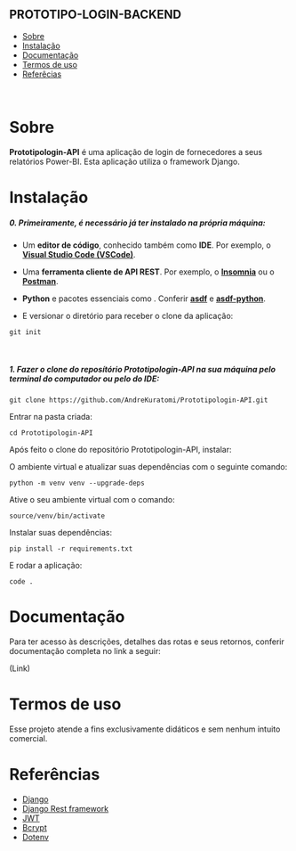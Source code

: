 ## PROTOTIPO-LOGIN-BACKEND

- [Sobre](#sobre)
- [Instalação](#instalação)
- [Documentação](#documentação)
- [Termos de uso](#termos-de-uso)
- [Referêcias](#referências)

<br>

# Sobre

<b>Prototipologin-API</b> é uma aplicação de login de fornecedores a seus relatórios Power-BI. Esta aplicação utiliza o framework Django.
<br>

# Instalação

<h5>0. Primeiramente, é necessário já ter instalado na própria máquina:</h5>

- Um <b>editor de código</b>, conhecido também como <b>IDE</b>. Por exemplo, o <b>[Visual Studio Code (VSCode)](https://code.visualstudio.com/)</b>.

- Uma <b>ferramenta cliente de API REST</b>. Por exemplo, o <b>[Insomnia](https://insomnia.rest/download)</b> ou o <b>[Postman](https://www.postman.com/product/rest-client/)</b>.

- <b>Python</b> e pacotes essenciais como . Conferir <b>[asdf](https://asdf-vm.com/guide/getting-started.html)</b> e <b>[asdf-python](https://github.com/danhper/asdf-python)</b>.

- <p> E versionar o diretório para receber o clone da aplicação:</p>

```
git init
```

<br>
<h5>1. Fazer o clone do reposítório <span>Prototipologin-API</span> na sua máquina pelo terminal do computador ou pelo do IDE:</h5>

```
git clone https://github.com/AndreKuratomi/Prototipologin-API.git
```

<p>Entrar na pasta criada:</p>

```
cd Prototipologin-API
```

Após feito o clone do repositório Prototipologin-API, instalar:

O ambiente virtual e atualizar suas dependências com o seguinte comando:

```
python -m venv venv --upgrade-deps
```

Ative o seu ambiente virtual com o comando:

```
source/venv/bin/activate
```

Instalar suas dependências:

```
pip install -r requirements.txt
```

E rodar a aplicação:

```
code .
```

# Documentação

Para ter acesso às descrições, detalhes das rotas e seus retornos, conferir documentação completa no link a seguir:

(Link)

# Termos de uso

Esse projeto atende a fins exclusivamente didáticos e sem nenhum intuito comercial.

# Referências

- [Django](https://www.djangoproject.com/)
- [Django Rest framework](https://www.django-rest-framework.org/#)
- [JWT](https://github.com/auth0/node-jsonwebtoken)
- [Bcrypt](https://github.com/kelektiv/node.bcrypt.js)
- [Dotenv](https://www.npmjs.com/package/dotenv)
